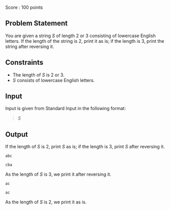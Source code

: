 Score : $100$ points

## Problem Statement

You are given a string $S$ of length $2$ or $3$ consisting of lowercase English letters. If the length of the string is $2$, print it as is; if the length is $3$, print the string after reversing it.

## Constraints

- The length of $S$ is $2$ or $3$.
- $S$ consists of lowercase English letters.

## Input

Input is given from Standard Input in the following format:

> $S$

## Output

If the length of $S$ is $2$, print $S$ as is; if the length is $3$, print $S$ after reversing it.

```input1
abc
```

```output1
cba
```

As the length of $S$ is $3$, we print it after reversing it.

```input2
ac
```

```output2
ac
```

As the length of $S$ is $2$, we print it as is.